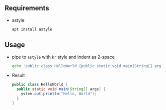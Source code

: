 ## Requirements

- astyle

  ```sh
  apt install astyle
  ```

## Usage

- pipe to `astyle` with `kr` style and indent as 2-space

  ```sh
  echo 'public class HelloWorld {public static void main(String[] args) {System.out.println("Hello, World");}}' | astyle --style=java --indent=spaces=2 -p -U -f
  ```

- Result

  ```java
  public class HelloWorld {
    public static void main(String[] args) {
      ystem.out.println("Hello, World");
    }
  }
  ```
